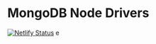 # MongoDB Node Drivers
[![Netlify Status](https://api.netlify.com/api/v1/badges/9ad07371-0895-4363-b85c-e59bca0f4095/deploy-status)](https://app.netlify.com/sites/docs-branberry-node/deploys)
e

